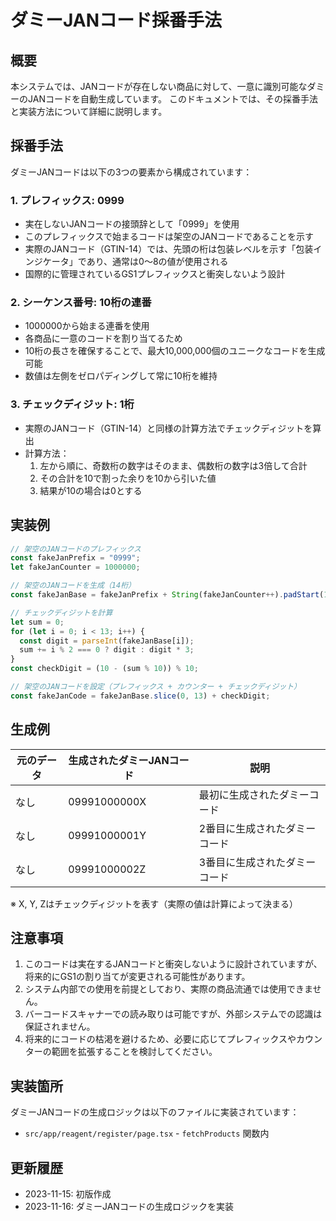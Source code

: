 # ダミーJANコード採番手法

## 概要

本システムでは、JANコードが存在しない商品に対して、一意に識別可能なダミーのJANコードを自動生成しています。
このドキュメントでは、その採番手法と実装方法について詳細に説明します。

## 採番手法

ダミーJANコードは以下の3つの要素から構成されています：

### 1. プレフィックス: 0999

- 実在しないJANコードの接頭辞として「0999」を使用
- このプレフィックスで始まるコードは架空のJANコードであることを示す
- 実際のJANコード（GTIN-14）では、先頭の桁は包装レベルを示す「包装インジケータ」であり、通常は0〜8の値が使用される
- 国際的に管理されているGS1プレフィックスと衝突しないよう設計

### 2. シーケンス番号: 10桁の連番

- 1000000から始まる連番を使用
- 各商品に一意のコードを割り当てるため
- 10桁の長さを確保することで、最大10,000,000個のユニークなコードを生成可能
- 数値は左側をゼロパディングして常に10桁を維持

### 3. チェックディジット: 1桁

- 実際のJANコード（GTIN-14）と同様の計算方法でチェックディジットを算出
- 計算方法：
  1. 左から順に、奇数桁の数字はそのまま、偶数桁の数字は3倍して合計
  2. その合計を10で割った余りを10から引いた値
  3. 結果が10の場合は0とする

## 実装例

```typescript
// 架空のJANコードのプレフィックス
const fakeJanPrefix = "0999";
let fakeJanCounter = 1000000;

// 架空のJANコードを生成（14桁）
const fakeJanBase = fakeJanPrefix + String(fakeJanCounter++).padStart(10, '0');

// チェックディジットを計算
let sum = 0;
for (let i = 0; i < 13; i++) {
  const digit = parseInt(fakeJanBase[i]);
  sum += i % 2 === 0 ? digit : digit * 3;
}
const checkDigit = (10 - (sum % 10)) % 10;

// 架空のJANコードを設定（プレフィックス + カウンター + チェックディジット）
const fakeJanCode = fakeJanBase.slice(0, 13) + checkDigit;
```

## 生成例

| 元のデータ | 生成されたダミーJANコード | 説明 |
|------------|--------------------------|------|
| なし       | 09991000000X             | 最初に生成されたダミーコード |
| なし       | 09991000001Y             | 2番目に生成されたダミーコード |
| なし       | 09991000002Z             | 3番目に生成されたダミーコード |

※ X, Y, Zはチェックディジットを表す（実際の値は計算によって決まる）

## 注意事項

1. このコードは実在するJANコードと衝突しないように設計されていますが、将来的にGS1の割り当てが変更される可能性があります。
2. システム内部での使用を前提としており、実際の商品流通では使用できません。
3. バーコードスキャナーでの読み取りは可能ですが、外部システムでの認識は保証されません。
4. 将来的にコードの枯渇を避けるため、必要に応じてプレフィックスやカウンターの範囲を拡張することを検討してください。

## 実装箇所

ダミーJANコードの生成ロジックは以下のファイルに実装されています：

- `src/app/reagent/register/page.tsx` - `fetchProducts` 関数内

## 更新履歴

- 2023-11-15: 初版作成
- 2023-11-16: ダミーJANコードの生成ロジックを実装 